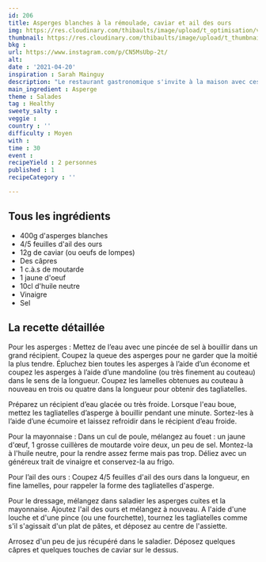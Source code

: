 ```yaml
---
id: 206
title: Asperges blanches à la rémoulade, caviar et ail des ours
img: https://res.cloudinary.com/thibaults/image/upload/t_optimisation/v1618936902/Recipes/20210420_asperges_blanches_remoulade.jpg
thumbnail: https://res.cloudinary.com/thibaults/image/upload/t_thumbnail_josie/v1618936902/Recipes/20210420_asperges_blanches_remoulade.jpg
bkg : 
url: https://www.instagram.com/p/CN5MsUbp-2t/
alt: 
date : '2021-04-20'
inspiration : Sarah Mainguy
description: "Le restaurant gastronomique s'invite à la maison avec ces asperges en tagliatelles !"
main_ingredient : Asperge
theme : Salades
tag : Healthy
sweety_salty : 
veggie : 
country : ''
difficulty : Moyen
with : 
time : 30
event : 
recipeYield : 2 personnes
published : 1
recipeCategory : ''

---
```


## Tous les ingrédients
 - 400g d'asperges blanches
 - 4/5 feuilles d'ail des ours
 - 12g de caviar (ou oeufs de lompes)
 - Des câpres
 - 1 c.à.s de moutarde
 - 1 jaune d'oeuf
 - 10cl d'huile neutre
 - Vinaigre
 - Sel

## La recette détaillée
Pour les asperges :
Mettez de l’eau avec une pincée de sel à bouillir dans un grand récipient. Coupez la queue des asperges pour ne garder que la moitié la plus tendre. Épluchez bien toutes les asperges à l’aide d’un économe et coupez les asperges à l’aide d’une mandoline (ou très finement au couteau) dans le sens de la longueur. Coupez les lamelles obtenues au couteau à nouveau en trois ou quatre dans la longueur pour obtenir des tagliatelles.

Préparez un récipient d’eau glacée ou très froide. Lorsque l'eau boue, mettez les tagliatelles d’asperge à bouillir pendant une minute.
Sortez-les à l’aide d’une écumoire et laissez refroidir dans le récipient d’eau froide.

Pour la mayonnaise :
Dans un cul de poule, mélangez au fouet : un jaune d'œuf, 1 grosse cuillères de moutarde voire deux, un peu de sel. Montez-la à l'huile neutre, pour la rendre assez ferme mais pas trop. Déliez avec un généreux trait de vinaigre et conservez-la au frigo.

Pour l’ail des ours :
Coupez 4/5 feuilles d'ail des ours dans la longueur, en fine lamelles, pour rappeler la forme des tagliatelles d'asperge.

Pour le dressage, mélangez dans saladier les asperges cuites et la mayonnaise. Ajoutez l'ail des ours et mélangez à nouveau. A l'aide d'une louche et d'une pince (ou une fourchette), tournez les tagliatelles comme s'il s'agissait d'un plat de pâtes, et déposez au centre de l'assiette.

Arrosez d'un peu de jus récupéré dans le saladier. Déposez quelques câpres et quelques touches de caviar sur le dessus.